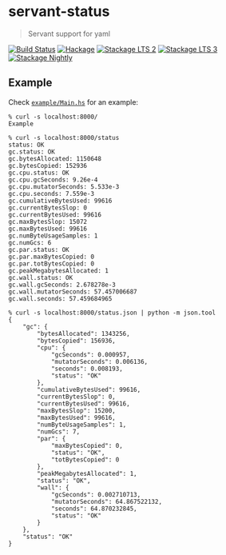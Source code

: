 # servant-status

> Servant support for yaml

[![Build Status](https://travis-ci.org/futurice/haskell-servant-status.svg?branch=master)](https://travis-ci.org/futurice/haskell-servant-status)
[![Hackage](https://img.shields.io/hackage/v/servant-status.svg)](http://hackage.haskell.org/package/servant-status)
[![Stackage LTS 2](http://stackage.org/package/servant-status/badge/lts-2)](http://stackage.org/lts-2/package/servant-status)
[![Stackage LTS 3](http://stackage.org/package/servant-status/badge/lts-3)](http://stackage.org/lts-3/package/servant-status)
[![Stackage Nightly](http://stackage.org/package/servant-status/badge/nightly)](http://stackage.org/nightly/package/servant-status)

## Example

Check [`example/Main.hs`](https://github.com/futurice/haskell-servant-status/blob/master/example/Main.hs) for an example:

```
% curl -s localhost:8000/                                 
Example

% curl -s localhost:8000/status                           
status: OK
gc.status: OK
gc.bytesAllocated: 1150648
gc.bytesCopied: 152936
gc.cpu.status: OK
gc.cpu.gcSeconds: 9.26e-4
gc.cpu.mutatorSeconds: 5.533e-3
gc.cpu.seconds: 7.559e-3
gc.cumulativeBytesUsed: 99616
gc.currentBytesSlop: 0
gc.currentBytesUsed: 99616
gc.maxBytesSlop: 15072
gc.maxBytesUsed: 99616
gc.numByteUsageSamples: 1
gc.numGcs: 6
gc.par.status: OK
gc.par.maxBytesCopied: 0
gc.par.totBytesCopied: 0
gc.peakMegabytesAllocated: 1
gc.wall.status: OK
gc.wall.gcSeconds: 2.678278e-3
gc.wall.mutatorSeconds: 57.457006687
gc.wall.seconds: 57.459684965

% curl -s localhost:8000/status.json | python -m json.tool
{
    "gc": {
        "bytesAllocated": 1343256,
        "bytesCopied": 156936,
        "cpu": {
            "gcSeconds": 0.000957,
            "mutatorSeconds": 0.006136,
            "seconds": 0.008193,
            "status": "OK"
        },
        "cumulativeBytesUsed": 99616,
        "currentBytesSlop": 0,
        "currentBytesUsed": 99616,
        "maxBytesSlop": 15200,
        "maxBytesUsed": 99616,
        "numByteUsageSamples": 1,
        "numGcs": 7,
        "par": {
            "maxBytesCopied": 0,
            "status": "OK",
            "totBytesCopied": 0
        },
        "peakMegabytesAllocated": 1,
        "status": "OK",
        "wall": {
            "gcSeconds": 0.002710713,
            "mutatorSeconds": 64.867522132,
            "seconds": 64.870232845,
            "status": "OK"
        }
    },
    "status": "OK"
}
```
